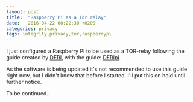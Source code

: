 ```yaml
---
layout: post
title:  "Raspberry Pi as a Tor relay"
date:   2016-04-22 00:22:30 +0200
categories: privacy
tags: integrity,privacy,tor,raspberrypi
---
```


I just configured a Raspberry PI to be used as a TOR-relay following the guide created by [DFRI](https://dfri.se), with the guide: [DFRIpi](https://github.com/DFRI/dfri-rpi-tor).  

As the software is being updated it's not recommended to use this guide right now, but I didn't know that before I started.
I'll put this on hold until further notice.

To be continued..
